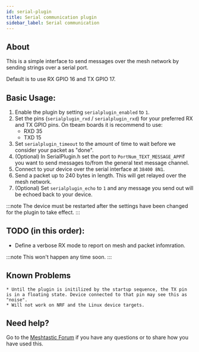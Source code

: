 ```yaml
---
id: serial-plugin
title: Serial communication plugin
sidebar_label: Serial communication
---
```


## About

This is a simple interface to send messages over the mesh network by sending strings over a serial port.

Default is to use RX GPIO 16 and TX GPIO 17.

## Basic Usage:

1. Enable the plugin by setting `serialplugin_enabled` to `1`.
2. Set the pins (`serialplugin_rxd` / `serialplugin_rxd`) for your preferred RX and TX GPIO pins. On tbeam boards it is recommend to use:
    * RXD 35
    * TXD 15
3. Set `serialplugin_timeout` to the amount of time to wait before we consider your packet as "done".
4. (Optional) In SerialPlugin.h set the port to `PortNum_TEXT_MESSAGE_APP`if you want to send messages to/from the general text message channel.
5. Connect to your device over the serial interface at `38400 8N1`.
6. Send a packet up to 240 bytes in length. This will get relayed over the mesh network.
7. (Optional) Set `serialplugin_echo` to `1` and any message you send out will be echoed back to your device.

:::note
The device must be restarted after the settings have been changed for the plugin to take effect.
:::

## TODO (in this order):

* Define a verbose RX mode to report on mesh and packet infomration.

:::note
This won't happen any time soon.
:::

## Known Problems

    * Until the plugin is initilized by the startup sequence, the TX pin is in a floating state. Device connected to that pin may see this as "noise".
    * Will not work on NRF and the Linux device targets.
    
## Need help?

Go to the [Meshtastic Forum](https://meshtastic.discourse.group) if you have any questions or to share how you have used this.